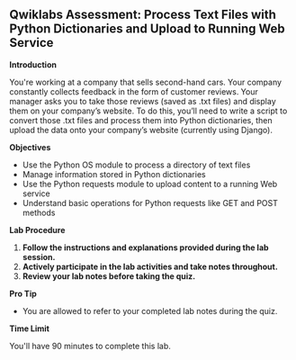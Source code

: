 ## Qwiklabs Assessment: Process Text Files with Python Dictionaries and Upload to Running Web Service

**Introduction**

You're working at a company that sells second-hand cars. Your company constantly collects feedback in the form of customer reviews. Your manager asks you to take those reviews (saved as .txt files) and display them on your company’s website. To do this, you’ll need to write a script to convert those .txt files and process them into Python dictionaries, then upload the data onto your company’s website (currently using Django).

**Objectives**

* Use the Python OS module to process a directory of text files
* Manage information stored in Python dictionaries
* Use the Python requests module to upload content to a running Web service
* Understand basic operations for Python requests like GET and POST methods

**Lab Procedure**

1. **Follow the instructions and explanations provided during the lab session.**
2. **Actively participate in the lab activities and take notes throughout.**
3. **Review your lab notes before taking the quiz.**

**Pro Tip**

* You are allowed to refer to your completed lab notes during the quiz.

**Time Limit**

You'll have 90 minutes to complete this lab.